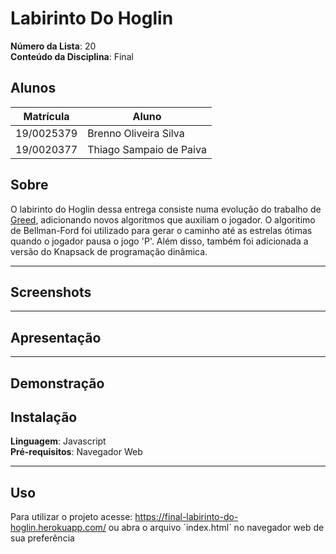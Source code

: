 # Labirinto Do Hoglin

**Número da Lista**: 20<br>
**Conteúdo da Disciplina**: Final<br>

## Alunos
|Matrícula | Aluno |
| -- | -- |
| 19/0025379  |  Brenno Oliveira Silva |
| 19/0020377  |  Thiago Sampaio de Paiva |

## Sobre 
O labirinto do Hoglin dessa entrega consiste numa evolução do trabalho de [Greed](https://github.com/projeto-de-algoritmos/Greed_LabirintoDoHoglin),  adicionando novos algoritmos que auxiliam o jogador. O algoritimo de Bellman-Ford foi utilizado para gerar o caminho até as estrelas ótimas quando o jogador pausa o jogo 'P'. Além disso, também foi adicionada a versão do Knapsack de programação dinâmica.
<hr>

## Screenshots

<hr>

## Apresentação

<hr>

## Demonstração


## Instalação 
**Linguagem**: Javascript<br>
**Pré-requisitos**: Navegador Web
<hr>

## Uso 
Para utilizar o projeto acesse: https://final-labirinto-do-hoglin.herokuapp.com/ ou abra o arquivo ´index.html´ no navegador web de sua preferência




